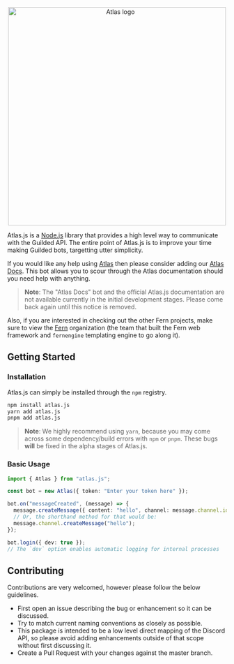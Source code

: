 <div align="center">
  <img alt="Atlas logo" src="https://user-images.githubusercontent.com/99760654/198737422-95174d32-d2ac-49a2-9910-fc87165475ad.png" width="500">
</div>


Atlas.js is a [Node.js](//nodejs.org) library that provides a high level way to communicate with the Guilded API. The entire point of Atlas.js is to improve your time making Guilded bots, targetting utter simplicity.

If you would like any help using [Atlas](/) then please consider adding our [Atlas Docs](//atlas.fern.js.org/invite). This bot allows you to scour through the Atlas documentation should you need help with anything.

> **Note**: The "Atlas Docs" bot and the official Atlas.js documentation are not available currently in the initial development stages. Please come back again until this notice is removed.

Also, if you are interested in checking out the other Fern projects, make sure to view the [Fern](//github.com/fern-js) organization (the team that built the Fern web framework and `fernengine` templating engine to go along it). 

## Getting Started

### Installation
Atlas.js can simply be installed through the `npm` registry.
```bash
npm install atlas.js
yarn add atlas.js
pnpm add atlas.js
```
> **Note**: We highly recommend using `yarn`, because you may come across some dependency/build errors with `npm` or `pnpm`. These bugs **will** be fixed in the alpha stages of Atlas.js.

### Basic Usage
```ts
import { Atlas } from "atlas.js";

const bot = new Atlas({ token: "Enter your token here" });

bot.on("messageCreated", (message) => {
  message.createMessage({ content: "hello", channel: message.channel.id });
  // Or, the shorthand method for that would be:
  message.channel.createMessage("hello");
});

bot.login({ dev: true });
// The `dev` option enables automatic logging for internal processes
```

## Contributing
Contributions are very welcomed, however please follow the below guidelines.

- First open an issue describing the bug or enhancement so it can be
discussed.  
- Try to match current naming conventions as closely as possible.  
- This package is intended to be a low level direct mapping of the Discord API, 
so please avoid adding enhancements outside of that scope without first 
discussing it.
- Create a Pull Request with your changes against the master branch.
